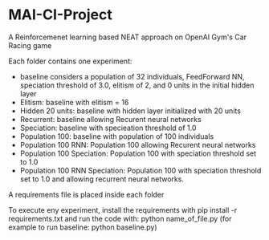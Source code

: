 # MAI-CI-Project
A Reinforcemenet learning based NEAT approach on OpenAI Gym's Car Racing game

Each folder contains one experiment: 
  - baseline considers a population of 32 individuals, FeedForward NN, speciation threshold of 3.0, elitism of 2, and 0 units in the initial hidden layer
  - Elitism: baseline with elitism = 16
  - Hidden 20 units: baseline with hidden layer initialized with 20 units
  - Recurrent: baseline allowing Recurent neural networks
  - Speciation: baseline with specieation threshold of 1.0 
  - Population 100: baseline with population of 100 individuals
  - Population 100 RNN: Population 100 allowing Recurent neural networks
  - Population 100 Speciation: Population 100 with speciation threshold set to 1.0
  - Population 100 RNN Speciation: Population 100 with speciation threshold set to 1.0 and allowing recurrent neural networks.

A requirements file is placed inside each folder

To execute eny experiment, install the requirements with
pip install -r requirements.txt
and run the code with:
python name_of_file.py
(for example to run baseline: python baseline.py)
